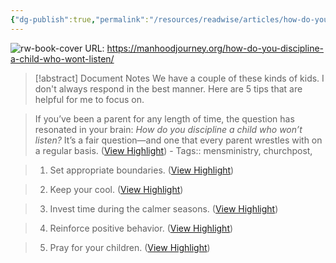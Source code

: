 ```yaml
---
{"dg-publish":true,"permalink":"/resources/readwise/articles/how-do-you-discipline-a-child-who-won-t-listen/","tags":["articles","til","churchpost","discipline","mensministry","parenting"]}
---
```


![rw-book-cover](https://manhoodjourney.org/wp-content/uploads/2023/12/Blog-cover-art-template-34.jpg)
URL: https://manhoodjourney.org/how-do-you-discipline-a-child-who-wont-listen/
> [!abstract] Document Notes
> We have a couple of these kinds of kids. I don't always respond in the best manner. Here are 5 tips that are helpful for me to focus on.

> If you’ve been a parent for any length of time, the question has resonated in your brain: *How do you discipline a child who won’t listen?* It’s a fair question—and one that every parent wrestles with on a regular basis. ([View Highlight](https://read.readwise.io/read/01hj1xba66yybwmvwpw5w3tcgv))
    - Tags:: mensministry, churchpost, 

> 1. Set appropriate boundaries. ([View Highlight](https://read.readwise.io/read/01hj1xf82zb5c9snp2q1f4ee2k))

> 2. Keep your cool. ([View Highlight](https://read.readwise.io/read/01hj1xfakjxyxa29k0c6haxhwd))

> 3. Invest time during the calmer seasons. ([View Highlight](https://read.readwise.io/read/01hj1xfd0f4rd4xgygkg712yd3))

> 4. Reinforce positive behavior. ([View Highlight](https://read.readwise.io/read/01hj1xffbvgetygc8nba0yre9b))

> 5. Pray for your children. ([View Highlight](https://read.readwise.io/read/01hj1xfhfcv5xkaz8x34b3jg94))

